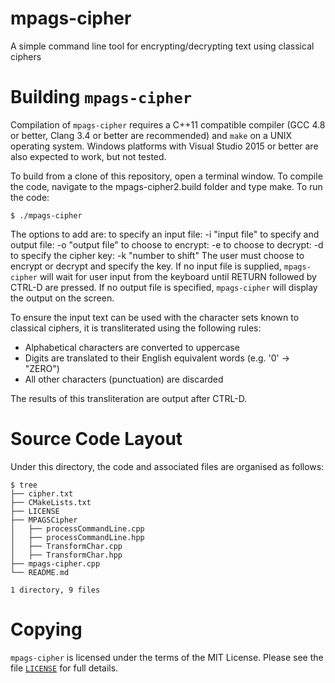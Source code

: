 # mpags-cipher
A simple command line tool for encrypting/decrypting text using classical ciphers

# Building `mpags-cipher`
Compilation of `mpags-cipher` requires a  C++11 compatible compiler
(GCC 4.8 or better, Clang 3.4 or better are recommended) and `make`
on a UNIX operating system.
Windows platforms with Visual Studio 2015 or better are also expected to
work, but not tested.

To build from a clone of this repository, open a terminal window.
To compile the code, navigate to the mpags-cipher2.build folder and type make.
To run the code:
```
$ ./mpags-cipher
```
The options to add are:
    to specify an input file: -i "input file"
    to specify and output file: -o "output file" 
    to choose to encrypt: -e
    to choose to decrypt: -d
    to specify the cipher key: -k "number to shift"
The user must choose to encrypt or decrypt and specify the key.
If no input file is supplied, `mpags-cipher` will wait for user input
from the keyboard until RETURN followed by CTRL-D are pressed.
If no output file is specified, `mpags-cipher` will display the output on the screen.

To ensure the input text can be used with the character sets known to
classical ciphers, it is transliterated using the following rules:

- Alphabetical characters are converted to uppercase
- Digits are translated to their English equivalent words (e.g. '0' -> "ZERO")
- All other characters (punctuation) are discarded

The results of this transliteration are output after CTRL-D.


# Source Code Layout
Under this directory, the code and associated files are organised as
follows:
```
$ tree
├── cipher.txt
├── CMakeLists.txt
├── LICENSE
├── MPAGSCipher
│   ├── processCommandLine.cpp
│   ├── processCommandLine.hpp
│   ├── TransformChar.cpp
│   ├── TransformChar.hpp
├── mpags-cipher.cpp
└── README.md

1 directory, 9 files
```
# Copying
`mpags-cipher` is licensed under the terms of the MIT License. Please see
the file [`LICENSE`](LICENSE) for full details.
